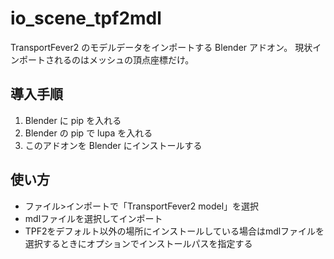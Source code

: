 # io_scene_tpf2mdl
TransportFever2 のモデルデータをインポートする Blender アドオン。
現状インポートされるのはメッシュの頂点座標だけ。

## 導入手順

1. Blender に pip を入れる
2. Blender の pip で lupa を入れる
3. このアドオンを Blender にインストールする

## 使い方

- ファイル>インポートで「TransportFever2 model」を選択
- mdlファイルを選択してインポート
- TPF2をデフォルト以外の場所にインストールしている場合はmdlファイルを選択するときにオプションでインストールパスを指定する
